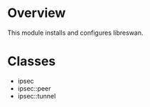 # Overview
This module installs and configures libreswan.

# Classes
* ipsec
* ipsec::peer
* ipsec::tunnel
